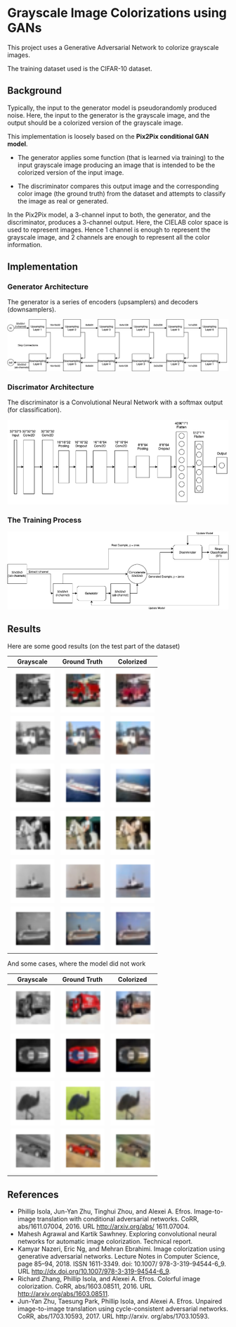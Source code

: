 # Grayscale Image Colorizations using GANs

This project uses a Generative Adversarial Network to colorize grayscale images.

The training dataset used is the CIFAR-10 dataset.

## Background

Typically, the input to the generator model is pseudorandomly produced noise. Here,
the input to the generator is the grayscale image, and the output should be a
colorized version of the grayscale image.

This implementation is loosely based on the **Pix2Pix conditional GAN model**.

- The generator applies some function (that is learned via training) to the input
  grayscale image producing an image that is intended to be the colorized version
  of the input image.

- The discriminator compares this output image and the corresponding color image
  (the ground truth) from the dataset and attempts to classify the image as real
  or generated.

In the Pix2Pix model, a 3-channel input to both, the generator, and the
discriminator, produces a 3-channel output. Here, the CIELAB color space is used
to represent images. Hence 1 channel is enough to represent the grayscale image,
and 2 channels are enough to represent all the color information.

## Implementation

### Generator Architecture

The generator is a series of encoders (upsamplers) and decoders (downsamplers).

![Generator Architecture](Report/assets/Generator1.png)

### Discrimator Architecture

The discriminator is a Convolutional Neural Network with a softmax output (for classification).

![Discriminator Architecture](Report/assets/Discriminator.png)

### The Training Process

![Training Process](Report/assets/Training.png)

## Results

Here are some good results (on the test part of the dataset)

| Grayscale                                                               | Ground Truth                                                            | Colorized                                                                |
| ----------------------------------------------------------------------- | ----------------------------------------------------------------------- | ------------------------------------------------------------------------ |
| <img src="Report/assets/results3/23-bw.png" width="100" height="100" /> | <img src="Report/assets/results3/23-gt.png" width="100" height="100" /> | <img src="Report/assets/results3/23-gan.png" width="100" height="100" /> |
| <img src="Report/assets/results3/45-bw.png" width="100" height="100" /> | <img src="Report/assets/results3/45-gt.png" width="100" height="100" /> | <img src="Report/assets/results3/45-gan.png" width="100" height="100" /> |
| <img src="Report/assets/results3/54-bw.png" width="100" height="100" /> | <img src="Report/assets/results3/54-gt.png" width="100" height="100" /> | <img src="Report/assets/results3/54-gan.png" width="100" height="100" /> |
| <img src="Report/assets/results3/56-bw.png" width="100" height="100" /> | <img src="Report/assets/results3/56-gt.png" width="100" height="100" /> | <img src="Report/assets/results3/56-gan.png" width="100" height="100" /> |
| <img src="Report/assets/results3/72-bw.png" width="100" height="100" /> | <img src="Report/assets/results3/72-gt.png" width="100" height="100" /> | <img src="Report/assets/results3/72-gan.png" width="100" height="100" /> |
| <img src="Report/assets/results3/73-bw.png" width="100" height="100" /> | <img src="Report/assets/results3/73-gt.png" width="100" height="100" /> | <img src="Report/assets/results3/73-gan.png" width="100" height="100" /> |

And some cases, where the model did not work

| Grayscale                                                                | Ground Truth                                                                          | Colorized                                                                 |
| ------------------------------------------------------------------------ | ------------------------------------------------------------------------------------- | ------------------------------------------------------------------------- |
| <img src="Report/assets/results3/133-bw.png" width="100" height="100" /> | <img src="Report/assets/results3/133-gt.png" width="100" height="100" height="100" /> | <img src="Report/assets/results3/133-gan.png" width="100" height="100" /> |
| <img src="Report/assets/results3/81-bw.png" width="100" height="100" />  | <img src="Report/assets/results3/81-gt.png" width="100" height="100" />               | <img src="Report/assets/results3/81-gan.png" width="100" height="100" />  |
| <img src="Report/assets/results3/123-bw.png" width="100" height="100" /> | <img src="Report/assets/results3/123-gt.png" width="100" height="100" />              | <img src="Report/assets/results3/123-gan.png" width="100" height="100" /> |
| <img src="Report/assets/results3/246-bw.png" width="100" height="100" /> | <img src="Report/assets/results3/246-gt.png" width="100" height="100" />              | <img src="Report/assets/results3/246-gan.png" width="100" height="100" /> |

## References

- Phillip Isola, Jun-Yan Zhu, Tinghui Zhou, and Alexei A. Efros. Image-to-image translation with
  conditional adversarial networks. CoRR, abs/1611.07004, 2016. URL http://arxiv.org/abs/
  1611.07004.
- Mahesh Agrawal and Kartik Sawhney. Exploring convolutional neural networks for automatic image
  colorization. Technical report.
- Kamyar Nazeri, Eric Ng, and Mehran Ebrahimi. Image colorization using generative adversarial
  networks. Lecture Notes in Computer Science, page 85–94, 2018. ISSN 1611-3349. doi: 10.1007/
  978-3-319-94544-6_9. URL http://dx.doi.org/10.1007/978-3-319-94544-6_9.
- Richard Zhang, Phillip Isola, and Alexei A. Efros. Colorful image colorization. CoRR,
  abs/1603.08511, 2016. URL http://arxiv.org/abs/1603.08511.
- Jun-Yan Zhu, Taesung Park, Phillip Isola, and Alexei A. Efros. Unpaired image-to-image translation
  using cycle-consistent adversarial networks. CoRR, abs/1703.10593, 2017. URL http://arxiv.
  org/abs/1703.10593.
